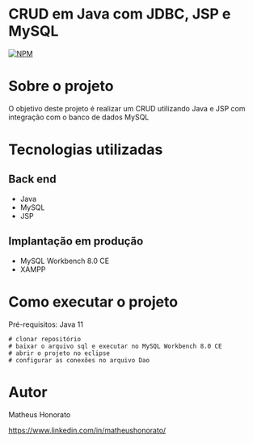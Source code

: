 # CRUD em Java com JDBC, JSP e MySQL
[![NPM](https://img.shields.io/npm/l/react)](https://github.com/matheus-honorato/CRUD-Clientes/blob/main/LICENCE) 

# Sobre o projeto
O objetivo deste projeto é realizar um CRUD utilizando Java e JSP com integração com o banco de dados MySQL

# Tecnologias utilizadas
## Back end
- Java
- MySQL
- JSP


## Implantação em produção
- MySQL Workbench 8.0 CE
- XAMPP

# Como executar o projeto
Pré-requisitos: Java 11

```
# clonar repositório
# baixar o arquivo sql e executar no MySQL Workbench 8.0 CE
# abrir o projeto no eclipse
# configurar as conexões no arquivo Dao
```

# Autor

Matheus Honorato

https://www.linkedin.com/in/matheushonorato/
